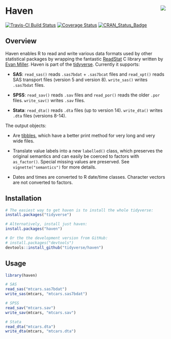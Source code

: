 # Haven <img src="logo.png" align="right" />

[![Travis-CI Build Status](https://travis-ci.org/tidyverse/haven.svg?branch=master)](https://travis-ci.org/tidyverse/haven)
[![Coverage Status](https://img.shields.io/codecov/c/github/tidyverse/haven/master.svg)](https://codecov.io/github/tidyverse/haven?branch=master)
[![CRAN_Status_Badge](http://www.r-pkg.org/badges/version/haven)](https://cran.r-project.org/package=haven)

## Overview

Haven enables R to read and write various data formats used by other statistical packages by wrapping the fantastic [ReadStat](https://github.com/WizardMac/ReadStat) C library written by [Evan Miller](http://www.evanmiller.org). Haven is part of the [tidyverse](http://tidyverse.org). Currently it supports:

* __SAS__: `read_sas()` reads `.sas7bdat` + `.sas7bcat` files and `read_xpt()` 
  reads SAS transport files (version 5 and version 8). `write_sas()` writes 
  `.sas7bdat` files.
  
* __SPSS__: `read_sav()` reads `.sav` files and `read_por()` reads the 
  older `.por` files. `write_sav()` writes `.sav` files.
  
* __Stata__: `read_dta()` reads `.dta` files (up to version 14). 
  `write_dta()` writes `.dta` files (versions 8-14).

The output objects:

* Are [tibbles](http://github.com/hadley/tibble), which have a better print
  method for very long and very wide files.
  
* Translate value labels into a new `labelled()` class, which preserves the
  original semantics and can easily be coerced to factors with `as_factor()`.
  Special missing values are preserved. See `vignette("semantics")` for 
  more details.

* Dates and times are converted to R date/time classes. Character vectors are
  not converted to factors.
  
## Installation

```R
# The easiest way to get haven is to install the whole tidyverse:
install.packages("tidyverse")

# Alternatively, install just haven:
install.packages("haven")

# Or the the development version from GitHub:
# install.packages("devtools")
devtools::install_github("tidyverse/haven")
```

## Usage

```R
library(haven)

# SAS
read_sas("mtcars.sas7bdat")
write_sas(mtcars, "mtcars.sas7bdat")

# SPSS
read_sav("mtcars.sav")
write_sav(mtcars, "mtcars.sav")

# Stata
read_dta("mtcars.dta")
write_dta(mtcars, "mtcars.dta")
```
